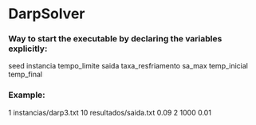# DarpSolver

<h3>Way to start the executable by declaring the variables explicitly:</h3>
    <p>seed instancia tempo_limite saida taxa_resfriamento sa_max temp_inicial temp_final</p>
<h3>Example:</h3>
    <p>1 instancias/darp3.txt 10 resultados/saida.txt 0.09 2 1000 0.01</p>

